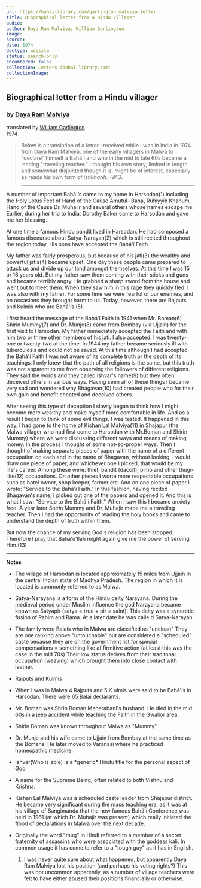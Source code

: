 ```yaml
---
url: https://bahai-library.com/garlington_malviya_letter
title: Biographical letter from a Hindu villager
audio: 
author: Daya Ram Malviya, William Garlington
image: 
source: 
date: 1974
doctype: website
status: search-only
encumbered: false
collection: Letters (bahai-library.com)
collectionImage: 
---
```



## Biographical letter from a Hindu villager

### by [Daya Ram Malviya](https://bahai-library.com/author/Daya+Ram+Malviya)

translated by [William Garlington](https://bahai-library.com/author/William%20Garlington).  
1974


> Below is a translation of a letter I received while I was in India in 1974 from Daya Ram Malviya, one of the early villagers in Malwa to "declare" himself a Bahá'í and who in the mid to late 60s became a leading "traveling teacher." I thought his own story, limited in length and somewhat disjointed though it is, might be of interest, especially as reads his own form of _istikharih._ -W.G.  
> 
> * * *

A number of important Bahá'ís came to my home in Harsodan(1) including the Holy Lotus Feet of Hand of the Cause Amutul- Baha, Ruhiyyih Khanum, Hand of the Cause Dr. Muhajir and several others whose names escape me. Earlier, during her trip to India, Dorothy Baker came to Harsodan and gave me her blessing.

At one time a famous Hindu pandit lived in Harsodan. He had composed a famous discourse about Satya-Narayan(2) which is still recited throughout the region today. His sons have accepted the Bahá'í Faith.

My father was fairly prosperous, but because of his jati(3) the wealthy and powerful jatis(4) became upset. One day these people came prepared to attack us and divide up our land amongst themselves. At this time I was 15 or 16 years old. But my father saw them coming with their sticks and guns and became terribly angry. He grabbed a sharp sword from the house and went out to meet them. When they saw him in this rage they quickly fled. I was also with my father. For some time we were fearful of our enemies, and on occasions they brought harm to us. Today, however, there are Rajputs and Kulmis who are Bahá'ís.(5)

I first heard the message of the Bahá'í Faith in 1941 when Mr. Boman(6) Shirin Mummy(7) and Dr. Munje(8) came from Bombay (via Ujjain) for the first visit to Harsodan. My father immediately accepted the Faith and with him two or three other members of his jati. I also accepted. I was twenty-one or twenty-two at the time. In 1944 my father became seriously ill with tuberculosis and could not be saved. At this time although I had accepted the Bahá'í Faith I was not aware of its complete truth or the depth of its teachings. I only knew that the path of all religions is the same, but this truth was not apparent to me from observing the followers of different religions. They said the words and they called Ishvar's name(9) but they often deceived others in various ways. Having seen all of these things I became very sad and wondered why Bhagavan(10) had created people who for their own gain and benefit cheated and deceived others.

After seeing this type of deception I slowly began to think how I might become more wealthy and make myself more comfortable in life. And as a result I began to think of some evil things. I was tested. It happened in this way. I had gone to the home of Kishan Lal Malviya(11) in Shajapur (the Malwa villager who had first come to Harsodan with Mr.Boman and Shirin Mummy) where we were discussing different ways and means of making money. In the process I thought of some not-so-proper ways. Then I thought of making separate pieces of paper with the name of a different occupation on each and in the name of Bhagavan, without looking, I would draw one piece of paper, and whichever one I picked, that would be my life's career. Among these were: thief, bandit (dacoit), pimp and other thugi-like(12) occupations. On other pieces I worte more respectable occupations such as hotel owner, shop keeper, farmer etc. And on one piece of paper I wrote: "Service to the Bahá'í Faith." In this fashion, having recited Bhagavan's name, I picked out one of the papers and opened it. And this is what I saw: "Service to the Bahá'í Faith." When I saw this I became anxiety free. A year later Shirin Mummy and Dr. Muhajir made me a traveling teacher. Then I had the opportunity of reading the holy books and came to understand the depth of truth within them.

But now the chance of my serving God's religion has been stopped. Therefore I pray that Bahá'u'lláh might again give me the power of serving Him.(13)

* * *

**Notes**

*   The village of Harsodan is located approximately 15 miles from Ujjain in the central Indian state of Madhya Pradesh. The region in which it is located is commonly referred to as Malwa.  
    
*   Satya-Narayana is a form of the Hindu deity Narayana. During the medieval period under Muslim influence the god Narayana became known as Satyapir (satya = true + pir = saint). This deity was a syncretic fusion of Rahim and Rama. At a later date he was calle d Satya-Narayan.  
    
*   The family were Balais who in Malwa are classified as "unclean" They are one ranking above "untouchable" but are considered a "scheduled" caste because they are on the government list for special compensations = something like af firmitive action (at least this was the case in the mid 70s) Their low status derives from their traditonal occupation (weaving) which brought them into close contact with leather.  
    
*   Rajputs and Kulmis  
    
*   When I was in Malwa 4 Rajputs and 5 K ulmis were said to be Bahá'ís in Harsodan. There were 65 Balai declarants.  
    
*   Mr. Boman was Shrin Boman Meherabani's husband. He died in the mid 60s in a jeep accident while teaching the Faith in the Gwalior area.  
    
*   Shirin Boman was known throughout Malwa as "Mummy"  
    
*   Dr. Munje and his wife came to Ujjain from Bombay at the same time as the Bomans. He later moved to Varanasi where he practiced homeopathic medicine.  
    
*   Ishvar(Who is able) is a \*generic\* Hindu title for the personal aspect of God  
    
*   A name for the Supreme Being, often related to both Vishnu and Krishna.  
    
*   Kishan Lal Malviya was a scheduled caste leader from Shajapur district. He became very significant during the mass teaching era, as it was at his village of Sangimanda that the now famous Bahá'í Conference was held in 1961 (at which Dr. Muhajir was present) which really initiated the flood of declarations in Malwa over the next decade.  
    
*   Originally the word "thug" in Hindi referred to a member of a secret fraternity of assassins who were associated with the goddess kali. In common usage it has come to refer to a "tough guy" as it has in English.  
    1.  I was never quite sure about what happened, but apparently Daya Ram Malviya lost his position (and perhaps his voting rights?) This was not uncommon apparently, as a number of village teachers were felt to have either abused their positions financially or otherwise.